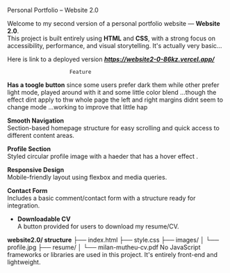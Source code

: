 Personal Portfolio – Website 2.0

Welcome to my second version of a personal portfolio website — **Website 2.0**.  
This project is built entirely using **HTML** and **CSS**, with a strong focus on accessibility, performance, and visual storytelling.
It's actually very basic...

Here is link to a deployed version **_https://website2-0-86kz.vercel.app/_**

                        Feature
**Has a toogle button**
 since some users prefer dark them while other prefer light mode, played around with it and some little color blend ...though the effect dint apply to thw whole page the left and right margins didnt seem to change mode ...working to improve that little hap

**Smooth Navigation**  
  Section-based homepage structure for easy scrolling and quick access to different content areas.

**Profile Section**  
  Styled circular profile image with a haeder that has a hover effect .

**Responsive Design**  
  Mobile-friendly layout using flexbox and media queries.

**Contact Form**  
  Includes a basic comment/contact form with a structure ready for integration.

- **Downloadable CV**  
  A button provided for users to download my resume/CV.


**website2.0/ structure** 
├── index.html
├── style.css
├── images/
│   └── profile.jpg
├── resume/
│   └── milan-mutheu-cv.pdf
No JavaScript frameworks or libraries are used in this project. It's entirely front-end and lightweight.


